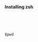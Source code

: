 










```
```


```
```


```
```




```
```


```
```


```


```


```
```


```
```

#### Installing zsh


```
```


```
```


```
```



















```
```





















   ```
   $pwd
   ```












